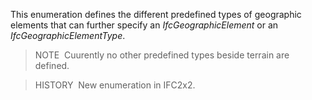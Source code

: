 This enumeration defines the different predefined types of geographic elements that can further specify an _IfcGeographicElement_ or an _IfcGeographicElementType_.

> NOTE&nbsp; Cuurently no other predefined types beside terrain are defined.

> HISTORY&nbsp; New enumeration in IFC2x2.
